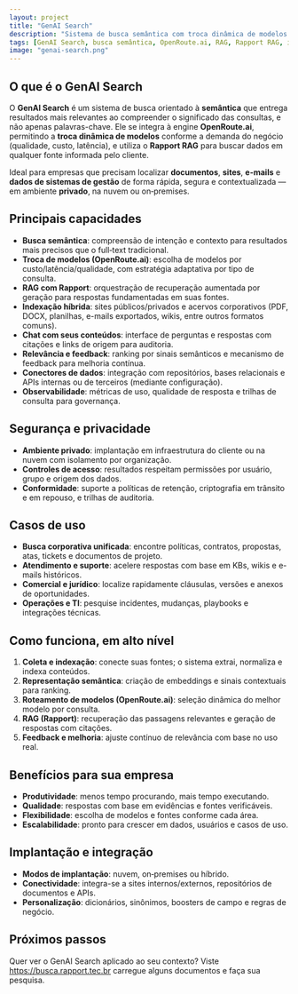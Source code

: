 ```yaml
---
layout: project
title: "GenAI Search"
description: "Sistema de busca semântica com troca dinâmica de modelos via OpenRoute.ai, indexação de sites e documentos privados, e RAG do Rapport para conectar qualquer fonte de dados corporativa."
tags: [GenAI Search, busca semântica, OpenRoute.ai, RAG, Rapport RAG, indexação de documentos, indexação de sites, busca corporativa, segurança, privacidade, multi-model, LLM, embeddings, chat com documentos, produtividade]
image: "genai-search.png"
---
```


## O que é o GenAI Search

O **GenAI Search** é um sistema de busca orientado à **semântica** que entrega resultados mais relevantes ao compreender o significado das consultas, e não apenas palavras-chave. Ele se integra à engine **OpenRoute.ai**, permitindo a **troca dinâmica de modelos** conforme a demanda do negócio (qualidade, custo, latência), e utiliza o **Rapport RAG** para buscar dados em qualquer fonte informada pelo cliente.

Ideal para empresas que precisam localizar **documentos**, **sites**, **e-mails** e **dados de sistemas de gestão** de forma rápida, segura e contextualizada — em ambiente **privado**, na nuvem ou on‑premises.

## Principais capacidades

- **Busca semântica**: compreensão de intenção e contexto para resultados mais precisos que o full‑text tradicional.
- **Troca de modelos (OpenRoute.ai)**: escolha de modelos por custo/latência/qualidade, com estratégia adaptativa por tipo de consulta.
- **RAG com Rapport**: orquestração de recuperação aumentada por geração para respostas fundamentadas em suas fontes.
- **Indexação híbrida**: sites públicos/privados e acervos corporativos (PDF, DOCX, planilhas, e-mails exportados, wikis, entre outros formatos comuns).
- **Chat com seus conteúdos**: interface de perguntas e respostas com citações e links de origem para auditoria.
- **Relevância e feedback**: ranking por sinais semânticos e mecanismo de feedback para melhoria contínua.
- **Conectores de dados**: integração com repositórios, bases relacionais e APIs internas ou de terceiros (mediante configuração).
- **Observabilidade**: métricas de uso, qualidade de resposta e trilhas de consulta para governança.

## Segurança e privacidade

- **Ambiente privado**: implantação em infraestrutura do cliente ou na nuvem com isolamento por organização.
- **Controles de acesso**: resultados respeitam permissões por usuário, grupo e origem dos dados.
- **Conformidade**: suporte a políticas de retenção, criptografia em trânsito e em repouso, e trilhas de auditoria.

## Casos de uso

- **Busca corporativa unificada**: encontre políticas, contratos, propostas, atas, tickets e documentos de projeto.
- **Atendimento e suporte**: acelere respostas com base em KBs, wikis e e-mails históricos.
- **Comercial e jurídico**: localize rapidamente cláusulas, versões e anexos de oportunidades.
- **Operações e TI**: pesquise incidentes, mudanças, playbooks e integrações técnicas.

## Como funciona, em alto nível

1. **Coleta e indexação**: conecte suas fontes; o sistema extrai, normaliza e indexa conteúdos.
2. **Representação semântica**: criação de embeddings e sinais contextuais para ranking.
3. **Roteamento de modelos (OpenRoute.ai)**: seleção dinâmica do melhor modelo por consulta.
4. **RAG (Rapport)**: recuperação das passagens relevantes e geração de respostas com citações.
5. **Feedback e melhoria**: ajuste contínuo de relevância com base no uso real.

## Benefícios para sua empresa

- **Produtividade**: menos tempo procurando, mais tempo executando.
- **Qualidade**: respostas com base em evidências e fontes verificáveis.
- **Flexibilidade**: escolha de modelos e fontes conforme cada área.
- **Escalabilidade**: pronto para crescer em dados, usuários e casos de uso.

## Implantação e integração

- **Modos de implantação**: nuvem, on‑premises ou híbrido.
- **Conectividade**: integra-se a sites internos/externos, repositórios de documentos e APIs.
- **Personalização**: dicionários, sinônimos, boosters de campo e regras de negócio.

## Próximos passos

Quer ver o GenAI Search aplicado ao seu contexto? Viste https://busca.rapport.tec.br carregue alguns documentos e faça sua pesquisa.
